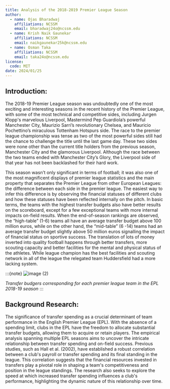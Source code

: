 ```yaml
---
title: Analysis of the 2018-2019 Premier League Season
author:
  - name: Ojas Bharadwaj
    affiliations: NCSSM
    email: bharadwaj24o@ncssm.edu
  - name: Krish Naik Gaunekar
    affiliations: NCSSM
    email: naikgaunekar25k@ncssm.edu
  - name: Osman Taka
    affiliations: NCSSM
    email: taka24o@ncssm.edu
license:
  code: MIT
date: 2024/01/25
---
```


## Introduction:

The 2018-19 Premier League season was undoubtedly one of the most exciting and interesting seasons in the recent history of the Premier League, with some of the most technical and competitive sides, including Jurgen Klopp's marvelous Liverpool, Mastermind Pep Guardiola’s powerful Manchester City, Maurizio Sarri’s revolutionary Chelsea, and Mauricio Pochettino’s miraculous Tottenham Hotspurs side. The race to the premier league championship was tense as two of the most powerful sides still had the chance to challenge the title until the last game day. These two sides were none other than the current title holders from the previous season, Manchester City and the glamorous Liverpool. Although the race between the two teams ended with Manchester City’s Glory, the Liverpool side of that year has not been backlashed for their hard work. 

This season wasn’t only significant in terms of football; it was also one of the most magnificent displays of premier league statistics and the main property that separates the Premier League from other European Leagues: the difference between each side in the premier league. The easiest way to infer this difference is by observing the financial statuses of different clubs and how these statuses have been reflected internally on the pitch. In basic terms, the teams with the highest transfer budgets also have better results on the scoreboard, except for a few exceptional teams with more internal impacts on-field results. When the end-of-season rankings are observed, the “high-table” (1-6) teams all have an average transfer budget above 100 million euros, while on the other hand, the “mid-table” (6 -14) teams had an average transfer budget slightly above 50 million euros signalling the impact of financial status on sportive success. The translation of lots of money inverted into quality football happens through better transfers, more scouting capacity and better facilities for the mental and physical status of the athletes. While league champion has the best facilities and scouting network in all of the league the relegated team Huddersfield had a more lacking system.

:::{note}
![image (2)](https://github.com/ojasbharadwaj/premier-analysis/assets/143464329/d9f3b51f-06ac-4fd4-9e46-a1892005faf6)

*Transfer budgers corresponding for each premier league team in the EPL 2018-19 season*
:::


## Background Research:
The significance of transfer spending as a crucial determinant of team performance in the English Premier League (EPL). With the absence of a spending limit, clubs in the EPL have the freedom to allocate substantial transfer budgets, allowing them to acquire or retain players. The empirical analysis spanning multiple EPL seasons aims to uncover the intricate relationship between transfer spending and on-field success. Previous studies, such as Hall et al. (2002), have established a robust correlation between a club's payroll or transfer spending and its final standing in the league. This correlation suggests that the financial resources invested in transfers play a pivotal role in shaping a team's competitiveness and position in the league standings. The research also seeks to explore the speed at which increased transfer spending influences a club's performance, highlighting the dynamic nature of this relationship over time. 

